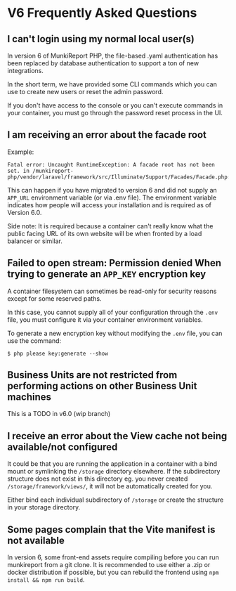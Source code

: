 # V6 Frequently Asked Questions #

## I can't login using my normal local user(s) ##

In version 6 of MunkiReport PHP, the file-based .yaml authentication has been replaced by database authentication to
support a ton of new integrations.

In the short term, we have provided some CLI commands which you can use to create new users or reset the admin password.

If you don't have access to the console or you can't execute commands in your container, you must go through the 
password reset process in the UI.

## I am receiving an error about the facade root ##

Example:

```shell
Fatal error: Uncaught RuntimeException: A facade root has not been set. in /munkireport-php/vendor/laravel/framework/src/Illuminate/Support/Facades/Facade.php:258
```

This can happen if you have migrated to version 6 and did not supply an `APP_URL` environment variable (or via .env file). 
The environment variable indicates how people will access your installation and is required as of Version 6.0.

Side note: It is required because a container can't really know what the public facing URL of its own website will be
when fronted by a load balancer or similar.

## Failed to open stream: Permission denied When trying to generate an `APP_KEY` encryption key ##

A container filesystem can sometimes be read-only for security reasons except for some reserved paths.

In this case, you cannot supply all of your configuration through the `.env` file, you must configure it via your
container environment variables.

To generate a new encryption key without modifying the `.env` file, you can use the command:

```shell 
$ php please key:generate --show
```

## Business Units are not restricted from performing actions on other Business Unit machines ##

This is a TODO in v6.0 (wip branch)

## I receive an error about the View cache not being available/not configured ##

It could be that you are running the application in a container with a bind mount 
or symlinking the `/storage` directory elsewhere. If the subdirectory structure does not exist in this directory
eg. you never created `/storage/framework/views/`, it will not be automatically created for you.

Either bind each individual subdirectory of `/storage` or create the structure in your storage directory.

## Some pages complain that the Vite manifest is not available ##

In version 6, some front-end assets require compiling before you can run munkireport from a git clone.
It is recommended to use either a .zip or docker distribution if possible, but you can rebuild the frontend using
`npm install && npm run build`.


